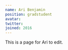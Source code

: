 ```yaml
---
name: Ari Benjamin
position: gradstudent
avatar:
twitter:
joined: 2016
---
```


This is a page for Ari to edit.
